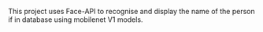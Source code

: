 This project uses Face-API to recognise and display the name of the person if in database using mobilenet V1 models.
